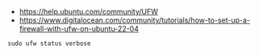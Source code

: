 * https://help.ubuntu.com/community/UFW
* https://www.digitalocean.com/community/tutorials/how-to-set-up-a-firewall-with-ufw-on-ubuntu-22-04

```shell
sudo ufw status verbose
```
